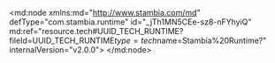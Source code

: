<?xml version="1.0" encoding="UTF-8"?>
<md:node xmlns:md="http://www.stambia.com/md" defType="com.stambia.runtime" id="_jTh1MN5CEe-sz8-nFYhyiQ" md:ref="resource.tech#UUID_TECH_RUNTIME?fileId=UUID_TECH_RUNTIME$type=tech$name=Stambia%20Runtime?" internalVersion="v2.0.0">
  <node defType="com.stambia.runtime.engine" id="_kD8lgN5CEe-sz8-nFYhyiQ" name="ProdRuntime">
    <attribute defType="com.stambia.runtime.engine.host" id="_mX03MN5DEe-sz8-nFYhyiQ" value="http://localhost"/>
    <attribute defType="com.stambia.runtime.engine.port" id="_nbCnsN5DEe-sz8-nFYhyiQ" value="43200"/>
    <attribute defType="com.stambia.runtime.engine.user" id="_n2RLIN5DEe-sz8-nFYhyiQ" value="admin"/>
    <attribute defType="com.stambia.runtime.engine.password" id="_oAYJYN5DEe-sz8-nFYhyiQ" value="9E5C1C629CBE5B8A29495798045C45E1"/>
  </node>
</md:node>